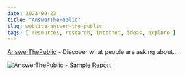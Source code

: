 ```yaml
---
date: 2023-09-23
title: "AnswerThePublic"
slug: website-answer-the-public
tags: [ resources, research, internet, ideas, explore ]
---
```




[AnswerThePublic][1] - Discover what people are asking about…

![AnswerThePublic - Sample Report][2]



  [1]: https://answerthepublic.com
  [2]: https://answerthepublic.com/assets/home/shorts-wheel-e1536f21267cb84316e79bf712be1f584e902aad09158506f01ec9661671dcdd.jpg
